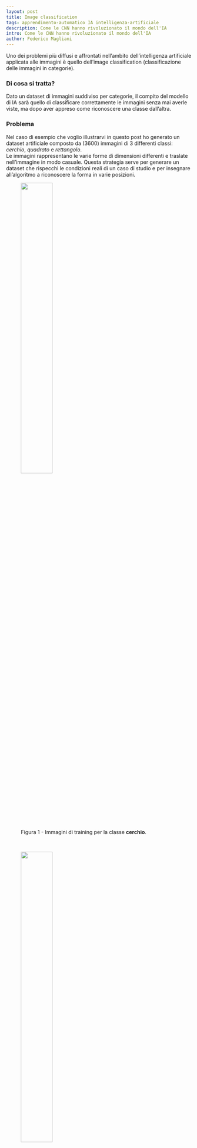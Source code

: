 ```yaml
---
layout: post
title: Image classification
tags: apprendimento-automatico IA intelligenza-artificiale
description: Come le CNN hanno rivoluzionato il mondo dell'IA
intro: Come le CNN hanno rivoluzionato il mondo dell'IA
author: Federico Magliani
---
```


<script async src="https://www.googletagmanager.com/gtag/js?id=G-DKE7V23TS7"></script>
<script>
  window.dataLayer = window.dataLayer || [];
  function gtag(){dataLayer.push(arguments);}
  gtag('js', new Date());

  gtag('config', 'G-DKE7V23TS7');
</script>

Uno dei problemi più diffusi e affrontati nell’ambito dell’intelligenza artificiale applicata alle immagini è quello dell’image classification (classificazione delle immagini in categorie).

### Di cosa si tratta?
Dato un dataset di immagini suddiviso per categorie, il compito del modello di IA sarà quello di classificare correttamente le immagini senza mai averle viste, ma dopo aver appreso come riconoscere una classe dall’altra.

### Problema

Nel caso di esempio che voglio illustrarvi in questo post ho generato un dataset artificiale composto da (3600) immagini di 3 differenti classi: *cerchio*, *quadrato* e *rettangolo*.
<br>Le immagini rappresentano le varie forme di dimensioni differenti e traslate nell’immagine in modo casuale. Questa strategia serve per generare un dataset che rispecchi le condizioni reali di un caso di studio e per insegnare all’algoritmo a riconoscere la forma in varie posizioni.

<figure>
<img src='http://fmaglia.github.io/assets/images/train_circle.gif' style="width:45%">
  <figcaption>Figura 1 - Immagini di training per la classe <b>cerchio</b>.</figcaption>
</figure>
<br>
<figure>
<img src='http://fmaglia.github.io/assets/images/train_rectangle.gif' style="width:45%">
  <figcaption>Figura 1 - Immagini di training per la classe <b>rettangolo</b>. </figcaption>
</figure>
<br>
<figure>
<img src='http://fmaglia.github.io/assets/images/train_square.gif' style="width:45%">
  <figcaption>Figura 1 - Immagini di training per la classe <b>quadrato</b>. </figcaption>
</figure>

Il dataset è stato suddiviso in train set (3000 immagini - 80%) e test set (600 immagini - 20%). È sempre importante che il modello di machine learning abbia dati a disposizione su cui allenarsi. 
La maggior parte degli insuccessi in campo IA sono dovuti alla mancanza di dati. Spesso quindi IA e big data sono correlati, perché solo con tanti dati certi tipi di problemi riescono ad essere affrontati e risolti in maniera efficace. 
<br>
Ci sarebbe poi da discutere sul tipo di dati disponibili e sulla loro qualità. 
La qualità dei dati è importante per rendere più robusto il modello di intelligenza artificiale. È importante sapere che etichettare i dati richiede un lavoro accurato che aiuta ad incrementare la qualità dei dati ottenuti. Esiste, ad esempio, un servizio fornito da Amazon che permette di subappaltare l’attività di etichettatura dei dati ad un costo risibile per singola immagine.

### CNN

Le reti neurali convoluzionali sono un’estensione delle reti neurali artificiali, in cui viene introdotto l’elemento convoluzione. Questo elemento è molto utile nell’ambito della visione artificiale. Permette, se utilizzato correttamente, di insegnare alla rete a riconoscere elementi nelle immagini (partendo da pochi pixel a pattern sempre più evoluti). 
<br>
I neuroni sono inizialmente inizializzati con valori randomici, poi nel corso dell’allenamento del modello variano per adattarsi ai dati dei training.

<figure>
<img src='http://fmaglia.github.io/assets/images/CNN.png' style="width:45%">
  <figcaption>Figura 1 - CNN utilizzata per la risoluzione del problema. </figcaption>
</figure>


### Come progettare la rete (i vari livelli) e il numero di neuroni?

In questo caso, la rete prevede due livelli in cui viene applicata la convoluzione; dopo la prima convoluzione viene applicato il max-pooling per ridurre la feature maps estratta dopo l’applicazione del primo filtro. Gli ultimi livelli sono fully-connected e sono reti neurali artificiali (introdotte nel post precedente). Nell’ultimo livello l’uscita è rappresentata da 4 neuroni. 
<br>
<br>
#### Nota bene:
è stato introdotto il dropout (probability=0.1) negli ultimi livelli della rete neurale.
<br>
Per implementare la CNN ho utilizzato la libreria PyTorch.
<br>
La loss utilizzata è la cross entropy. L’andamento delle training e validation loss è riportato nel grafico seguente.

<img src='http://fmaglia.github.io/assets/images/losses.png' style="width:45%">

Dopo 6 epoche si può notare che la rete ha già imparato a discriminare e classificare le immagini. Successivamente la loss tende a salire quindi significa che la rete non sta continuando ad apprendere, anzi tende a dimenticare.

### Risultati

<img src='http://fmaglia.github.io/assets/images/test_accuracy.png' style="width:60%">

Ecco il grafico dell’accuracy. Come si può notare l’accuratezza del modello è di circa *94%*, cioè vuol dire che in oltre 9 casi su 10 la rete riesce a distinguere un’immagine di un cerchio rispetto ad immagini contenenti quadrati o rettangoli.
Verso la sesta epoca si raggiunge un picco, che è in linea con l’andamento delle loss del grafico precedente.


[Homepage](../../../index)
 
<div style='border:1px solid white'>
  <table><tr><td style='width:30%'><img src='http://magliani.altervista.org/images/office_round.png' style='width:35%'> 
    <br><b>Federico Magliani</b>
  <td>Sono appassionato di Intelligenza Artificiale e nel 2020 ho ricevuto il Ph.D. in Visione Artificiale presso l'Università degli Studi di Parma.
  <br>Se vuoi ricevere maggiori informazioni sull'articolo o sui progetti che sto svolgendo visita il mio <a href='http://magliani.altervista.org' target='_blank'>sito web</a>.
    
<a href="https://www.iubenda.com/privacy-policy/15191098" class="iubenda-white iubenda-noiframe iubenda-embed iubenda-noiframe " title="Privacy Policy ">Privacy Policy</a><script type="text/javascript">(function (w,d) {var loader = function () {var s = d.createElement("script"), tag = d.getElementsByTagName("script")[0]; s.src="https://cdn.iubenda.com/iubenda.js"; tag.parentNode.insertBefore(s,tag);}; if(w.addEventListener){w.addEventListener("load", loader, false);}else if(w.attachEvent){w.attachEvent("onload", loader);}else{w.onload = loader;}})(window, document);</script>
